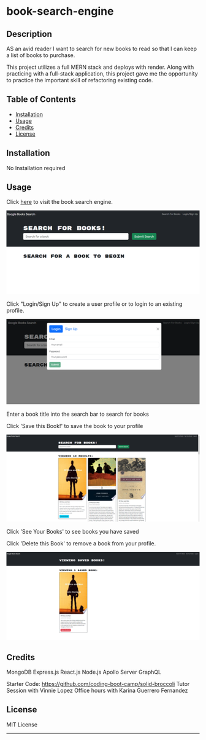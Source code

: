 # book-search-engine

## Description

AS an avid reader I want to search for new books to read so that I can keep a list of books to purchase.

This project utilizes a full MERN stack and deploys with render. Along with practicing with a full-stack application, this project gave me the opportunity to practice the important skill of refactoring existing code.

## Table of Contents

- [Installation](#installation)
- [Usage](#usage)
- [Credits](#credits)
- [License](#license)

## Installation

No Installation required

## Usage

Click [here](https://book-search-engine1.onrender.com/) to visit the book search engine.

![home-page](/assets/main-page.png)

Click "Login/Sign Up" to create a user profile or to login to an existing profile.

![Login Page](/assets/login-page.png)

Enter a book title into the search bar to search for books

Click 'Save this Book!' to save the book to your profile

![Search Page](/assets/book-search.png)

Click 'See Your Books' to see books you have saved

Click 'Delete this Book' to remove a book from your profile.

![Saved Books Page](/assets/saved-books.png)


## Credits
MongoDB
Express.js
React.js
Node.js
Apollo Server
GraphQL

Starter Code: https://github.com/coding-boot-camp/solid-broccoli
Tutor Session with Vinnie Lopez
Office hours with Karina Guerrero Fernandez

## License
MIT License

---
